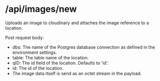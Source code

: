 # /api/images/new

Uploads an image to cloudinary and attaches the image reference to a location.

Post request body:

* dbs: The name of the Postgres database connection as defined in the environment settings.
* table: The table name of the location.
* qID: The id field of the location. Defaults to 'id'.
* id: The id of the location.
* The image data itself is send as an octet stream in the payload.


